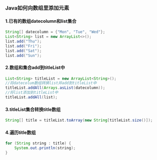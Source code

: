 ### Java如何向数组里添加元素
#### 1.已有的数组datecolumn和list集合
```java
String[] datecolumn = {"Mon", "Tue", "Wed"};
List<String> list = new ArrayList<>();
list.add("Thu");
list.add("Fri");
list.add("Sat");
list.add("Sun");
```
#### 2.数组和集合add到titleList中
```java
List<String> titleList = new ArrayList<String>();
//将datecolum数组转换list并add到titleList中
titleList.addAll(Arrays.asList(datecolumn));
//将list添加到titleList中
titleList.addAll(list);
```
#### 3.titleList集合转换title数组
```java
String[] title = titleList.toArray(new String[titleList.size()]);
```

#### 4.遍历title数组
```java
for (String string : title) {
	System.out.println(string);
}
```